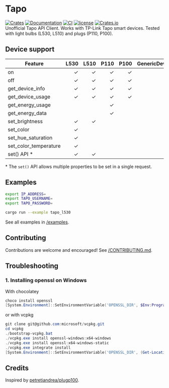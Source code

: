 # Tapo

[![Crates][crates_badge]][crates]
[![Documentation][documentation_badge]][documentation]
[![CI][ci_badge]][ci]
[![license][license_badge]][license]
[![Crates.io][crates_downloads_badge]][crates]\
Unofficial Tapo API Client. Works with TP-Link Tapo smart devices. Tested with light bulbs (L530, L510) and plugs (P110, P100).

## Device support

| Feature               |    L530 |    L510 |    P110 |    P100 | GenericDevice |
| --------------------- | ------: | ------: | ------: | ------: | ------------: |
| on                    | &check; | &check; | &check; | &check; |       &check; |
| off                   | &check; | &check; | &check; | &check; |       &check; |
| get_device_info       | &check; | &check; | &check; | &check; |       &check; |
| get_device_usage      | &check; | &check; | &check; | &check; |       &check; |
| get_energy_usage      |         |         | &check; |         |               |
| get_energy_data       |         |         | &check; |         |               |
| set_brightness        | &check; | &check; |         |         |               |
| set_color             | &check; |         |         |         |               |
| set_hue_saturation    | &check; |         |         |         |               |
| set_color_temperature | &check; |         |         |         |               |
| set() API \*          | &check; | &check; |         |         |               |

\* The `set()` API allows multiple properties to be set in a single request.

## Examples

```bash
export IP_ADDRESS=
export TAPO_USERNAME=
export TAPO_PASSWORD=

cargo run --example tapo_l530
```

See all examples in [/examples][examples].

## Contributing

Contributions are welcome and encouraged! See [/CONTRIBUTING.md][contributing].

## Troubleshooting

### 1. Installing openssl on Windows

With chocolatey

```powershell
choco install openssl
[System.Environment]::SetEnvironmentVariable('OPENSSL_DIR', $Env:Programfiles + "\OpenSSL-Win64", "User")
```

or with vcpkg

```powershell
git clone git@github.com:microsoft/vcpkg.git
cd vcpkg
./bootstrap-vcpkg.bat
./vcpkg.exe install openssl-windows:x64-windows
./vcpkg.exe install openssl:x64-windows-static
./vcpkg.exe integrate install
[System.Environment]::SetEnvironmentVariable('OPENSSL_DIR', (Get-Location).Path + "\installed\x64-windows-static", "User")
```

## Credits

Inspired by [petretiandrea/plugp100][inspired_by].

[crates_badge]: https://img.shields.io/crates/v/tapo.svg
[crates]: https://crates.io/crates/tapo
[documentation_badge]: https://docs.rs/tapo/badge.svg
[documentation]: https://docs.rs/tapo
[ci_badge]: https://github.com/mihai-dinculescu/tapo/workflows/CI/badge.svg?branch=main
[ci]: https://github.com/mihai-dinculescu/tapo/actions
[license_badge]: https://img.shields.io/crates/l/tapo.svg
[license]: https://github.com/mihai-dinculescu/tapo/blob/main/LICENSE
[crates_downloads_badge]: https://img.shields.io/crates/d/tapo?label=downloads
[examples]: https://github.com/mihai-dinculescu/tapo/tree/main/examples
[contributing]: https://github.com/mihai-dinculescu/tapo/blob/main/CONTRIBUTING.md
[inspired_by]: https://github.com/petretiandrea/plugp100
